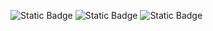 ![Static Badge](https://img.shields.io/badge/Language%20Python-purple)
![Static Badge](https://img.shields.io/badge/License%20MIT-orange)
![Static Badge](https://img.shields.io/badge/Platform%20Linux-green)

